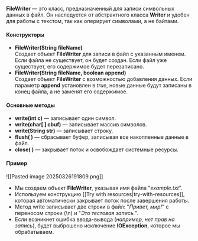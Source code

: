 
**FileWriter** — это класс, предназначенный для записи символьных данных в файл. Он наследуется от абстрактного класса **Writer** и удобен для работы с текстом, так как оперирует символами, а не байтами.

#### Конструкторы
- **FileWriter(String fileName)**  
    Создает объект **FileWriter** для записи в файл с указанным именем. Если файла не существует, он будет создан. Если файл уже существует, его содержимое будет перезаписано.
- **FileWriter(String fileName, boolean append)**  
    Создает объект **FileWriter** с возможностью добавления данных. Если параметр **append** установлен в *true*, новые данные будут записаны в конец файла, а не заменят его содержимое.

#### Основные методы
- **write(int c)** — записывает один символ.
- **write(char[ ] cbuf)** — записывает массив символов.
- **write(String str)** — записывает строку.
- **flush( )** — сбрасывает буфер, записывая все накопленные данные в файл.
- **close( )** — закрывает поток и освобождает системные ресурсы.

#### Пример
![[Pasted image 20250326191809.png]]
- Мы создаем объект **FileWriter**, указывая имя файла "*example.txt*".
- Используем конструкцию [[Try with resources|try-with-resources]], которая автоматически закрывает поток после завершения работы.
- Метод write записывает две строки в файл: "*Привет, мир!*" с переносом строки (\n) и "*Это тестовая запись.*".
- Если возникнет ошибка ввода-вывода (*например, нет прав на запись*), будет выброшено исключение **IOException**, которое мы обрабатываем.